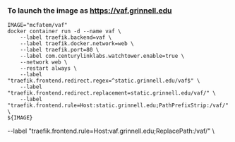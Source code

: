 ### To launch the image as https://vaf.grinnell.edu

```
IMAGE="mcfatem/vaf"
docker container run -d --name vaf \
    --label traefik.backend=vaf \
    --label traefik.docker.network=web \
    --label traefik.port=80 \
    --label com.centurylinklabs.watchtower.enable=true \
    --network web \
    --restart always \
    --label "traefik.frontend.redirect.regex=^static.grinnell.edu/vaf$" \
    --label "traefik.frontend.redirect.replacement=static.grinnell.edu/vaf/" \
    --label "traefik.frontend.rule=Host:static.grinnell.edu;PathPrefixStrip:/vaf/" \
${IMAGE}
```

--label "traefik.frontend.rule=Host:vaf.grinnell.edu;ReplacePath:/vaf/" \
